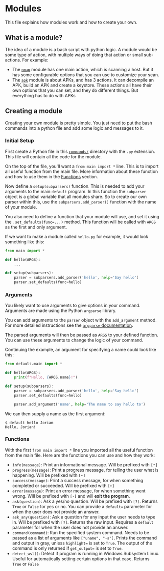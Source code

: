 # Modules

This file explains how modules work and how to create your own. 

## What is a module?

The idea of a module is a bash script with python logic. A module would be some type of action, with multiple ways of doing that action or small sub-actions. For example:

* The [`nmap`](nmap.py) module has one main action, which is scanning a host. But it has some configurable options that you can use to customize your scan.
* The [`apk`](apk.py) module is about APKs, and has 3 actions. It can decompile an APK, build an APK and create a keystore. These actions all have their own options that you can set, and they do different things. But everything has to do with APKs

## Creating a module

Creating your own module is pretty simple. You just need to put the bash commands into a python file and add some logic and messages to it. 

### Initial Setup

First create a Python file in this [`commands/`](.) directory with the `.py` extension. This file will contain all the code for the module.

On the top of the file, you'll want a `from main import *` line. This is to import all useful function from the main file. More information about these function and how to use them in the [Functions](#functions) section.

Now define a `setup(subparsers)` function. This is needed to add your arguments to the main `default` program. In this function the `subparser` object is a global variable that all modules share. So to create our own parser within this, use the `subparsers.add_parser()` function with the name of your module. 

You also need to define a function that your module will use, and set it using the `.set_defaults(func=...)` method. This function will be called with `ARGS` as the first and only argument. 

If we want to make a module called `hello.py` for example, it would look something like this:

```Python
from main import *

def hello(ARGS):
    ...

def setup(subparsers):
    parser = subparsers.add_parser('hello', help='Say hello')
    parser.set_defaults(func=hello)
```

### Arguments

You likely want to use arguments to give options in your command. Arguments are made using the Python `argparse` library. 

You can add arguments to the `parser` object with the `add_argument` method. For more detailed instructions see the [`argparse` documentation](https://docs.python.org/3/library/argparse.html#adding-arguments). 

The parsed arguments will then be passed as `ARGS` to your defined function. You can use these arguments to change the logic of your command. 

Continuing the example, an argument for specifying a name could look like this:

```Python
from default.main import *

def hello(ARGS):
    print(f"Hello, {ARGS.name}!")

def setup(subparsers):
    parser = subparsers.add_parser('hello', help='Say hello')
    parser.set_defaults(func=hello)

    parser.add_argument('name', help='The name to say hello to')
```

We can then supply a name as the first argument:

```Shell
$ default hello Jorian
Hello, Jorian!
```

### Functions

With the first `from main import *` line you imported all the useful function from the main file. Here are the functions you can use and how they work:

* `info(message)`: Print an informational message. Will be prefixed with `[*]`
* `progress(message)`: Print a progress message, for telling the user what is happening. Will be prefixed with `[~]`
* `success(message)`: Print a success message, for when something completed or succeeded. Will be prefixed with `[+]`
* `error(message)`: Print an error message, for when something went wrong. Will be prefixed with `[-]` and will **exit the program**.
* `ask(question)`: Ask a yes/no question. Will be prefixed with `[?]`. Returns `True` or `False` for yes or no. You can provide a `default=` parameter for when the user does not provide an answer. 
* `ask_any(question)`: Ask a question for any input the user needs to type in. Will be prefixed with `[?]`. Returns the raw input. Requires a `default` parameter for when the user does not provide an answer.
* `command(command)`: Run the specified system command. Needs to be passed as a list of arguments like `["uname", "-a"]`. Prints the command and output in gray, unless `highlight=` is set to `True`. The output of the command is only returned if `get_output=` is set to `True`.
* `detect_wsl()`: Detect if program is running in Windows Subsystem Linux. Useful for automatically setting certain options in that case. Returns `True` or `False`
